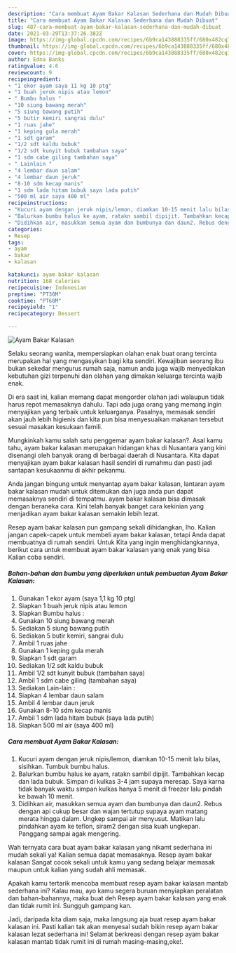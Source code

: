 ```yaml
---
description: "Cara membuat Ayam Bakar Kalasan Sederhana dan Mudah Dibuat"
title: "Cara membuat Ayam Bakar Kalasan Sederhana dan Mudah Dibuat"
slug: 487-cara-membuat-ayam-bakar-kalasan-sederhana-dan-mudah-dibuat
date: 2021-03-29T13:37:26.382Z
image: https://img-global.cpcdn.com/recipes/6b9ca143888335ff/680x482cq70/ayam-bakar-kalasan-foto-resep-utama.jpg
thumbnail: https://img-global.cpcdn.com/recipes/6b9ca143888335ff/680x482cq70/ayam-bakar-kalasan-foto-resep-utama.jpg
cover: https://img-global.cpcdn.com/recipes/6b9ca143888335ff/680x482cq70/ayam-bakar-kalasan-foto-resep-utama.jpg
author: Edna Banks
ratingvalue: 4.6
reviewcount: 9
recipeingredient:
- "1 ekor ayam saya 11 kg 10 ptg"
- "1 buah jeruk nipis atau lemon"
- " Bumbu halus "
- "10 siung bawang merah"
- "5 siung bawang putih"
- "5 butir kemiri sangrai dulu"
- "1 ruas jahe"
- "1 keping gula merah"
- "1 sdt garam"
- "1/2 sdt kaldu bubuk"
- "1/2 sdt kunyit bubuk tambahan saya"
- "1 sdm cabe giling tambahan saya"
- " Lainlain "
- "4 lembar daun salam"
- "4 lembar daun jeruk"
- "8-10 sdm kecap manis"
- "1 sdm lada hitam bubuk saya lada putih"
- "500 ml air saya 400 ml"
recipeinstructions:
- "Kucuri ayam dengan jeruk nipis/lemon, diamkan 10-15 menit lalu bilas, sisihkan. Tumbuk bumbu halus."
- "Balurkan bumbu halus ke ayam, ratakn sambil dipijit. Tambahkan kecap dan lada bubuk. Simpan di kulkas 3-4 jam supaya meresap. Saya karna tidak banyak waktu simpan kulkas hanya 5 menit di freezer lalu pindah ke bawah 10 menit."
- "Didihkan air, masukkan semua ayam dan bumbunya dan daun2. Rebus dengan api cukup besar dan wajan tertutup supaya ayam matang merata hingga dalam. Ungkep sampai air menyusut. Matikan lalu pindahkan ayam ke teflon, siram2 dengan sisa kuah ungkepan. Panggang sampai agak mengering."
categories:
- Resep
tags:
- ayam
- bakar
- kalasan

katakunci: ayam bakar kalasan 
nutrition: 168 calories
recipecuisine: Indonesian
preptime: "PT30M"
cooktime: "PT60M"
recipeyield: "1"
recipecategory: Dessert

---
```



![Ayam Bakar Kalasan](https://img-global.cpcdn.com/recipes/6b9ca143888335ff/680x482cq70/ayam-bakar-kalasan-foto-resep-utama.jpg)

Selaku seorang wanita, mempersiapkan olahan enak buat orang tercinta merupakan hal yang mengasyikan bagi kita sendiri. Kewajiban seorang ibu bukan sekedar mengurus rumah saja, namun anda juga wajib menyediakan kebutuhan gizi terpenuhi dan olahan yang dimakan keluarga tercinta wajib enak.

Di era  saat ini, kalian memang dapat mengorder olahan jadi walaupun tidak harus repot memasaknya dahulu. Tapi ada juga orang yang memang ingin menyajikan yang terbaik untuk keluarganya. Pasalnya, memasak sendiri akan jauh lebih higienis dan kita pun bisa menyesuaikan makanan tersebut sesuai masakan kesukaan famili. 



Mungkinkah kamu salah satu penggemar ayam bakar kalasan?. Asal kamu tahu, ayam bakar kalasan merupakan hidangan khas di Nusantara yang kini disenangi oleh banyak orang di berbagai daerah di Nusantara. Kita dapat menyajikan ayam bakar kalasan hasil sendiri di rumahmu dan pasti jadi santapan kesukaanmu di akhir pekanmu.

Anda jangan bingung untuk menyantap ayam bakar kalasan, lantaran ayam bakar kalasan mudah untuk ditemukan dan juga anda pun dapat memasaknya sendiri di tempatmu. ayam bakar kalasan bisa dimasak dengan beraneka cara. Kini telah banyak banget cara kekinian yang menjadikan ayam bakar kalasan semakin lebih lezat.

Resep ayam bakar kalasan pun gampang sekali dihidangkan, lho. Kalian jangan capek-capek untuk membeli ayam bakar kalasan, tetapi Anda dapat membuatnya di rumah sendiri. Untuk Kita yang ingin menghidangkannya, berikut cara untuk membuat ayam bakar kalasan yang enak yang bisa Kalian coba sendiri.

<!--inarticleads1-->

##### Bahan-bahan dan bumbu yang diperlukan untuk pembuatan Ayam Bakar Kalasan:

1. Gunakan 1 ekor ayam (saya 1,1 kg 10 ptg)
1. Siapkan 1 buah jeruk nipis atau lemon
1. Siapkan  Bumbu halus :
1. Gunakan 10 siung bawang merah
1. Sediakan 5 siung bawang putih
1. Sediakan 5 butir kemiri, sangrai dulu
1. Ambil 1 ruas jahe
1. Gunakan 1 keping gula merah
1. Siapkan 1 sdt garam
1. Sediakan 1/2 sdt kaldu bubuk
1. Ambil 1/2 sdt kunyit bubuk (tambahan saya)
1. Ambil 1 sdm cabe giling (tambahan saya)
1. Sediakan  Lain-lain :
1. Siapkan 4 lembar daun salam
1. Ambil 4 lembar daun jeruk
1. Gunakan 8-10 sdm kecap manis
1. Ambil 1 sdm lada hitam bubuk (saya lada putih)
1. Siapkan 500 ml air (saya 400 ml)




<!--inarticleads2-->

##### Cara membuat Ayam Bakar Kalasan:

1. Kucuri ayam dengan jeruk nipis/lemon, diamkan 10-15 menit lalu bilas, sisihkan. Tumbuk bumbu halus.
1. Balurkan bumbu halus ke ayam, ratakn sambil dipijit. Tambahkan kecap dan lada bubuk. Simpan di kulkas 3-4 jam supaya meresap. Saya karna tidak banyak waktu simpan kulkas hanya 5 menit di freezer lalu pindah ke bawah 10 menit.
1. Didihkan air, masukkan semua ayam dan bumbunya dan daun2. Rebus dengan api cukup besar dan wajan tertutup supaya ayam matang merata hingga dalam. Ungkep sampai air menyusut. Matikan lalu pindahkan ayam ke teflon, siram2 dengan sisa kuah ungkepan. Panggang sampai agak mengering.




Wah ternyata cara buat ayam bakar kalasan yang nikamt sederhana ini mudah sekali ya! Kalian semua dapat memasaknya. Resep ayam bakar kalasan Sangat cocok sekali untuk kamu yang sedang belajar memasak maupun untuk kalian yang sudah ahli memasak.

Apakah kamu tertarik mencoba membuat resep ayam bakar kalasan mantab sederhana ini? Kalau mau, ayo kamu segera buruan menyiapkan peralatan dan bahan-bahannya, maka buat deh Resep ayam bakar kalasan yang enak dan tidak rumit ini. Sungguh gampang kan. 

Jadi, daripada kita diam saja, maka langsung aja buat resep ayam bakar kalasan ini. Pasti kalian tak akan menyesal sudah bikin resep ayam bakar kalasan lezat sederhana ini! Selamat berkreasi dengan resep ayam bakar kalasan mantab tidak rumit ini di rumah masing-masing,oke!.

